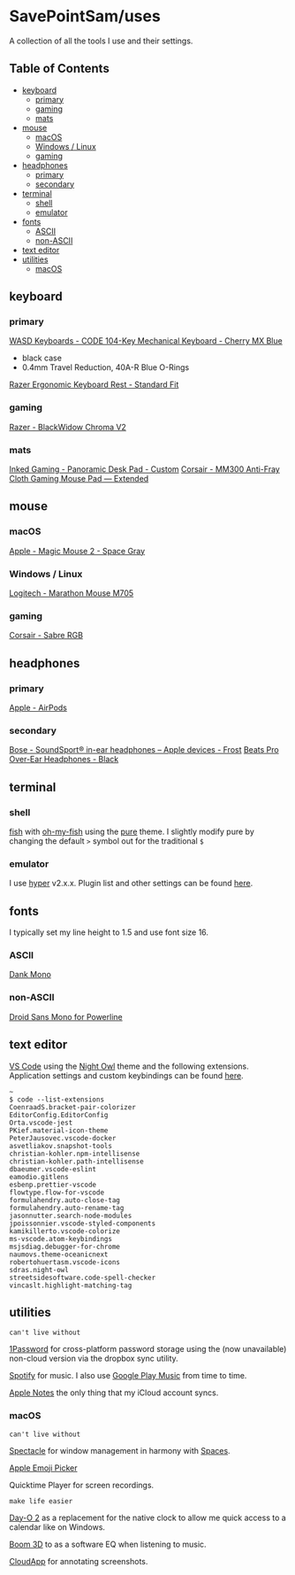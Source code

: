 # SavePointSam/uses

A collection of all the tools I use and their settings.

## Table of Contents

- [keyboard](#keyboard)
  - [primary](#primary)
  - [gaming](#gaming)
  - [mats](#mats)
- [mouse](#mouse)
  - [macOS](#macos)
  - [Windows / Linux](#windows--linux)
  - [gaming](#gaming-1)
- [headphones](#headphones)
  - [primary](#primary-1)
  - [secondary](#secondary)
- [terminal](#terminal)
  - [shell](#shell)
  - [emulator](#emulator)
- [fonts](#fonts)
  - [ASCII](#ascii)
  - [non-ASCII](#non-ascii)
- [text editor](#text-editor)
- [utilities](#utilities)
  - [macOS](#macos-1)

## keyboard

### primary

[WASD Keyboards - CODE 104-Key Mechanical Keyboard - Cherry MX Blue](http://www.wasdkeyboards.com/index.php/products/code-keyboard/code-104-key-mechanical-keyboard-2744.html)

- black case
- 0.4mm Travel Reduction, 40A-R Blue O-Rings

[Razer Ergonomic Keyboard Rest - Standard Fit](https://www.razer.com/Accessories/Razer-Ergonomic-Keyboard-Rest-/p/RC21-01020100-W3M1)

### gaming

[Razer - BlackWidow Chroma V2](https://www.razer.com/gaming-keyboards-keypads/razer-blackwidow-chroma-v2)

### mats

[Inked Gaming - Panoramic Desk Pad - Custom](https://www.inkedgaming.com/products/panoramic-desk-pad-36-x-11)
[Corsair - MM300 Anti-Fray Cloth Gaming Mouse Pad — Extended](https://www.corsair.com/us/en/Categories/Products/Gaming-Mousepads/Cloth-Textile-Surface-Mousepads/MM300-Anti-Fray-Cloth-Gaming-Mouse-Pad-%E2%80%94-Extended/p/CH-9000108-WW)

## mouse

### macOS

[Apple - Magic Mouse 2 - Space Gray](https://www.apple.com/shop/product/MLA02LL/A/magic-mouse-2-silver)

### Windows / Linux

[Logitech - Marathon Mouse M705](https://www.logitech.com/en-us/product/marathon-mouse-m705)

### gaming

[Corsair - Sabre RGB](https://www.corsair.com/ww/en/Categories/Products/Gaming-Mice/MOBA-Strategy-%26-Action-Mice/Sabre-RGB-Gaming-Mouse/p/CH-9303011-NA)

## headphones

### primary

[Apple - AirPods](https://www.apple.com/shop/product/MMEF2AM/A/airpods)

### secondary

[Bose - SoundSport® in-ear headphones – Apple devices - Frost](https://www.bose.com/en_us/products/headphones/earphones/soundsport-in-ear-headphones-apple-devices.html)
[Beats Pro Over-Ear Headphones - Black](https://www.apple.com/shop/product/MHA22AM/B/beats-pro-over-ear-headphones-black)

## terminal

### shell

[fish](https://fishshell.com/) with
[oh-my-fish](https://github.com/oh-my-fish/oh-my-fish) using the
[pure](https://github.com/oh-my-fish/oh-my-fish/blob/master/docs/Themes.md#pure)
theme. I slightly modify pure by changing the default `>` symbol out for the
traditional `$`

### emulator

I use [hyper](https://hyper.is/) v2.x.x. Plugin list and other settings can be
found [here](./settings/hyper).

## fonts

I typically set my line height to 1.5 and use font size 16.

### ASCII

[Dank Mono](https://dank.sh/)

### non-ASCII

[Droid Sans Mono for Powerline](https://github.com/powerline/fonts/tree/master/DroidSansMono)

## text editor

[VS Code](https://code.visualstudio.com/) using the
[Night Owl](https://marketplace.visualstudio.com/items?itemName=sdras.night-owl)
theme and the following extensions. Application settings and custom keybindings
can be found [here](./settings/vscode).

```shell
~
$ code --list-extensions
CoenraadS.bracket-pair-colorizer
EditorConfig.EditorConfig
Orta.vscode-jest
PKief.material-icon-theme
PeterJausovec.vscode-docker
asvetliakov.snapshot-tools
christian-kohler.npm-intellisense
christian-kohler.path-intellisense
dbaeumer.vscode-eslint
eamodio.gitlens
esbenp.prettier-vscode
flowtype.flow-for-vscode
formulahendry.auto-close-tag
formulahendry.auto-rename-tag
jasonnutter.search-node-modules
jpoissonnier.vscode-styled-components
kamikillerto.vscode-colorize
ms-vscode.atom-keybindings
msjsdiag.debugger-for-chrome
naumovs.theme-oceanicnext
robertohuertasm.vscode-icons
sdras.night-owl
streetsidesoftware.code-spell-checker
vincaslt.highlight-matching-tag
```

## utilities

`can't live without`

[1Password](https://1password.com/) for cross-platform password storage using
the (now unavailable) non-cloud version via the dropbox sync utility.

[Spotify](https://www.spotify.com/us/) for music. I also use
[Google Play Music](https://play.google.com/music/listen) from time to time.

[Apple Notes](<https://en.wikipedia.org/wiki/Notes_(Apple)>) the only thing that
my iCloud account syncs.

### macOS

`can't live without`

[Spectacle](https://www.spectacleapp.com/) for window management in harmony with
[Spaces](<https://en.wikipedia.org/wiki/Spaces_(software)>).

[Apple Emoji Picker](https://support.apple.com/kb/PH25337?locale=en_US)

Quicktime Player for screen recordings.

`make life easier`

[Day-O 2](https://shauninman.com/archive/2016/10/20/day_o_2_mac_menu_bar_clock)
as a replacement for the native clock to allow me quick access to a calendar
like on Windows.

[Boom 3D](https://www.globaldelight.com/boom/index.php) to as a software EQ when
listening to music.

[CloudApp](https://www.getcloudapp.com/) for annotating screenshots.

